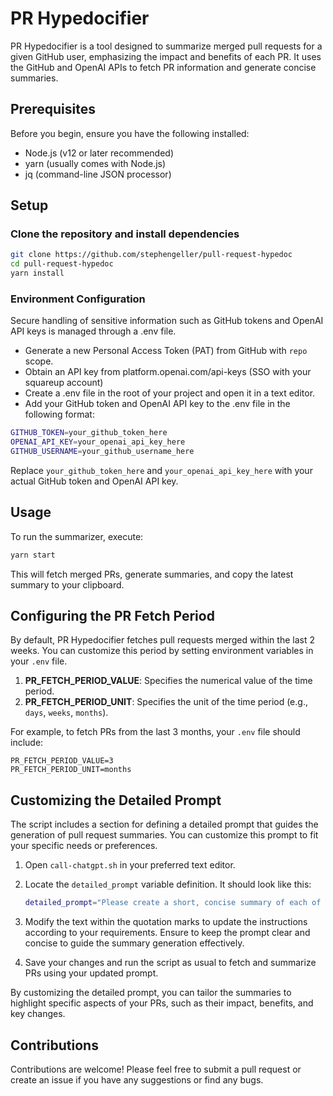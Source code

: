 # PR Hypedocifier

PR Hypedocifier is a tool designed to summarize merged pull requests for a given GitHub user, emphasizing the impact and benefits of each PR. It uses the GitHub and OpenAI APIs to fetch PR information and generate concise summaries.

## Prerequisites

Before you begin, ensure you have the following installed:
- Node.js (v12 or later recommended)
- yarn (usually comes with Node.js)
- jq (command-line JSON processor)

## Setup

### **Clone the repository and install dependencies**
```bash
git clone https://github.com/stephengeller/pull-request-hypedoc
cd pull-request-hypedoc
yarn install
```

### **Environment Configuration**

Secure handling of sensitive information such as GitHub tokens and OpenAI API keys is managed through a .env file.

- Generate a new Personal Access Token (PAT) from GitHub with `repo` scope.
- Obtain an API key from platform.openai.com/api-keys (SSO with your squareup account)
- Create a .env file in the root of your project and open it in a text editor.
- Add your GitHub token and OpenAI API key to the .env file in the following format:
```bash
GITHUB_TOKEN=your_github_token_here
OPENAI_API_KEY=your_openai_api_key_here
GITHUB_USERNAME=your_github_username_here
````
  Replace `your_github_token_here` and `your_openai_api_key_here` with your actual GitHub token and OpenAI API key.

## **Usage**
To run the summarizer, execute:
```bash
yarn start
```

This will fetch merged PRs, generate summaries, and copy the latest summary to your clipboard.

## Configuring the PR Fetch Period

By default, PR Hypedocifier fetches pull requests merged within the last 2 weeks. You can customize this period by setting environment variables in your `.env` file.

1. **PR_FETCH_PERIOD_VALUE**: Specifies the numerical value of the time period.
2. **PR_FETCH_PERIOD_UNIT**: Specifies the unit of the time period (e.g., `days`, `weeks`, `months`).

For example, to fetch PRs from the last 3 months, your `.env` file should include:

```plaintext
PR_FETCH_PERIOD_VALUE=3
PR_FETCH_PERIOD_UNIT=months
```

## Customizing the Detailed Prompt

The script includes a section for defining a detailed prompt that guides the generation of pull request summaries. You can customize this prompt to fit your specific needs or preferences.

1. Open `call-chatgpt.sh` in your preferred text editor.
2. Locate the `detailed_prompt` variable definition. It should look like this:

    ```bash
    detailed_prompt="Please create a short, concise summary of each of the following PRs, so that I can put it in my hypedoc to reference in the future. [Your detailed instructions here]"
    ```

3. Modify the text within the quotation marks to update the instructions according to your requirements. Ensure to keep the prompt clear and concise to guide the summary generation effectively.

4. Save your changes and run the script as usual to fetch and summarize PRs using your updated prompt.

By customizing the detailed prompt, you can tailor the summaries to highlight specific aspects of your PRs, such as their impact, benefits, and key changes.

## Contributions

Contributions are welcome! Please feel free to submit a pull request or create an issue if you have any suggestions or find any bugs.


